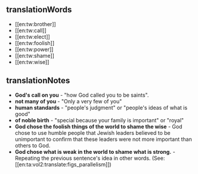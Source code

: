## translationWords

* [[en:tw:brother]]
* [[en:tw:call]]
* [[en:tw:elect]]
* [[en:tw:foolish]]
* [[en:tw:power]]
* [[en:tw:shame]]
* [[en:tw:wise]]

## translationNotes

* **God's call on you** - "how God called you to be saints".
* **not many of you** - "Only a very few of you"
* **human standards** - "people's judgment" or "people's ideas of what is good"
* **of noble birth** - "special because your family is important" or "royal"
* **God chose the foolish things of the world to shame the wise** - God chose to use humble people that Jewish leaders believed to be unimportant to confirm that these leaders were not more important than others to God.
* **God chose what is weak in the world to shame what is strong.** - Repeating the previous sentence's idea in other words. (See: [[en:ta:vol2:translate:figs_parallelism]])
